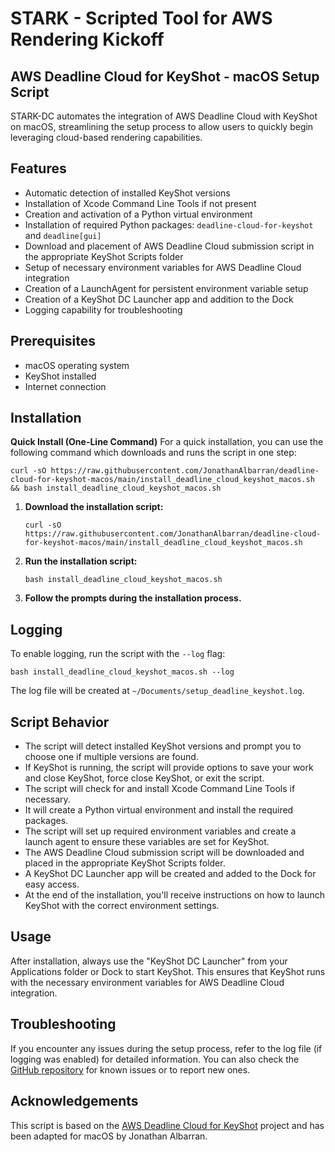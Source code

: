 # STARK - Scripted Tool for AWS Rendering Kickoff
## AWS Deadline Cloud for KeyShot - macOS Setup Script

STARK-DC automates the integration of AWS Deadline Cloud with KeyShot on macOS, streamlining the setup process to allow users to quickly begin leveraging cloud-based rendering capabilities.

## Features

- Automatic detection of installed KeyShot versions
- Installation of Xcode Command Line Tools if not present
- Creation and activation of a Python virtual environment
- Installation of required Python packages: `deadline-cloud-for-keyshot` and `deadline[gui]`
- Download and placement of AWS Deadline Cloud submission script in the appropriate KeyShot Scripts folder
- Setup of necessary environment variables for AWS Deadline Cloud integration
- Creation of a LaunchAgent for persistent environment variable setup
- Creation of a KeyShot DC Launcher app and addition to the Dock
- Logging capability for troubleshooting

## Prerequisites

- macOS operating system
- KeyShot installed
- Internet connection

## Installation

**Quick Install (One-Line Command)**
For a quick installation, you can use the following command which downloads and runs the script in one step:

   ```
   curl -sO https://raw.githubusercontent.com/JonathanAlbarran/deadline-cloud-for-keyshot-macos/main/install_deadline_cloud_keyshot_macos.sh && bash install_deadline_cloud_keyshot_macos.sh
   ```

1. **Download the installation script:**
   ```
   curl -sO https://raw.githubusercontent.com/JonathanAlbarran/deadline-cloud-for-keyshot-macos/main/install_deadline_cloud_keyshot_macos.sh
   ```

2. **Run the installation script:**
   ```
   bash install_deadline_cloud_keyshot_macos.sh
   ```

3. **Follow the prompts during the installation process.**

## Logging

To enable logging, run the script with the `--log` flag:
```
bash install_deadline_cloud_keyshot_macos.sh --log
```
The log file will be created at `~/Documents/setup_deadline_keyshot.log`.

## Script Behavior

- The script will detect installed KeyShot versions and prompt you to choose one if multiple versions are found.
- If KeyShot is running, the script will provide options to save your work and close KeyShot, force close KeyShot, or exit the script.
- The script will check for and install Xcode Command Line Tools if necessary.
- It will create a Python virtual environment and install the required packages.
- The script will set up required environment variables and create a launch agent to ensure these variables are set for KeyShot.
- The AWS Deadline Cloud submission script will be downloaded and placed in the appropriate KeyShot Scripts folder.
- A KeyShot DC Launcher app will be created and added to the Dock for easy access.
- At the end of the installation, you'll receive instructions on how to launch KeyShot with the correct environment settings.

## Usage

After installation, always use the "KeyShot DC Launcher" from your Applications folder or Dock to start KeyShot. This ensures that KeyShot runs with the necessary environment variables for AWS Deadline Cloud integration.

## Troubleshooting

If you encounter any issues during the setup process, refer to the log file (if logging was enabled) for detailed information. You can also check the [GitHub repository](https://github.com/JonathanAlbarran/deadline-cloud-for-keyshot-macos) for known issues or to report new ones.

## Acknowledgements

This script is based on the [AWS Deadline Cloud for KeyShot](https://github.com/aws-deadline/deadline-cloud-for-keyshot) project and has been adapted for macOS by Jonathan Albarran.
